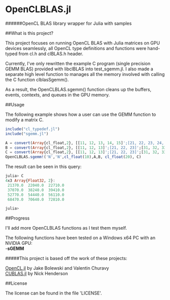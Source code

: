 # OpenCLBLAS.jl

######OpenCL BLAS library wrapper for Julia with samples


##What is this project?

This project focuses on running OpenCL BLAS with Julia matrices on GPU devices seamlessly, all OpenCL type definitions and functions were hand-typed from cl.h and clBLAS.h header.  

Currently, I've only rewritten the example C program (single precision GEMM BLAS) provided with libclBLAS into test_sgemm.jl. 
I also made a separate high level function to manages all the memory involved with calling the C function clblasSgemm().  

As a result, the OpenCLBLAS.sgemm() function cleans up the buffers, events, contexts, and queues in the GPU memory.

##Usage

The following example shows how a user can use the GEMM function to modify a matrix C.  

```Julia
include("cl_typedef.jl")
include("sgemm.jl")

A = convert(Array{cl_float,2}, [[11, 12, 13, 14, 15]';[21, 22, 23, 24, 25]';[31, 32, 33, 34, 35]';[41, 42, 43, 44, 45]'])
B = convert(Array{cl_float,2}, [[11, 12, 13]';[21, 22, 23]';[31, 32, 33]';[41, 42, 43]';[51, 52, 53]'])
C = convert(Array{cl_float,2}, [[11, 12, 13]';[21, 22, 23]';[31, 32, 33]';[41, 42, 43]'])
OpenCLBLAS.sgemm!('N','N',cl_float(10),A,B, cl_float(20), C)
```
  
The result can be seen in this query:  
  
```Julia
julia> C
4x3 Array{Float32, 2}:
 21370.0  22040.0  22710.0
 37070.0  38240.0  39410.0
 52770.0  54440.0  56110.0
 68470.0  70640.0  72810.0

julia>
```

##Progress

I'll add more OpenCLBLAS functions as I test them myself.

The following functions have been tested on a Windows x64 PC with an NVIDIA GPU:  
-**sGEMM**

#####This project is based off the work of these projects:

[OpenCL.jl](https://github.com/JuliaGPU/OpenCL.jl) by Jake Bolewski and Valentin Churavy  
[CUBLAS.jl](https://github.com/JuliaGPU/CUBLAS.jl) by Nick Henderson  

##License

The license can be found in the file 'LICENSE'.